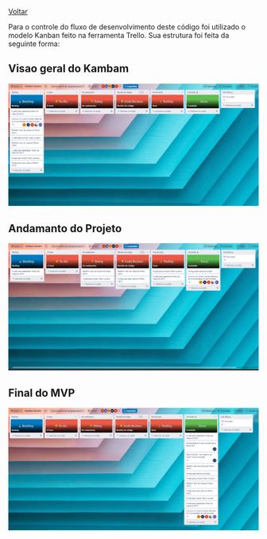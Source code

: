 [Voltar](../Readme.md)

Para o controle do fluxo de desenvolvimento deste código foi utilizado o modelo Kanban feito na ferramenta Trello. Sua estrutura foi feita da seguinte forma:

## Visao geral do Kambam
![vista Geral](../assets/trello-geral.png)


## Andamanto do Projeto
![andamento](../assets/trello-andamento.png)

## Final do MVP
![final](../assets/trello-final.png)